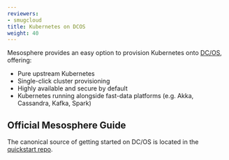 ```yaml
---
reviewers:
- smugcloud
title: Kubernetes on DCOS
weight: 40
---
```


Mesosphere provides an easy option to provision Kubernetes onto [DC/OS](https://mesosphere.com/product/), offering:

* Pure upstream Kubernetes
* Single-click cluster provisioning
* Highly available and secure by default
* Kubernetes running alongside fast-data platforms (e.g. Akka, Cassandra, Kafka, Spark)

## Official Mesosphere Guide

The canonical source of getting started on DC/OS is located in the [quickstart repo](https://github.com/mesosphere/dcos-kubernetes-quickstart).
